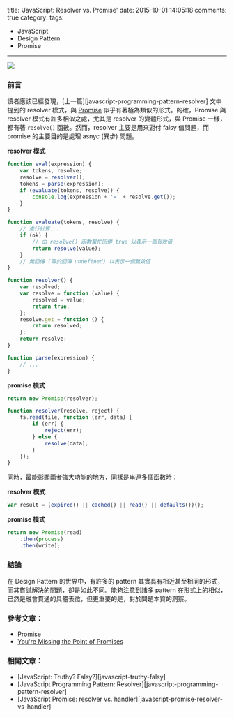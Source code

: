 title: 'JavaScript: Resolver vs. Promise'
date: 2015-10-01 14:05:18
comments: true
category:
tags:
  - JavaScript
  - Design Pattern
  - Promise
---
[
![](https://images.unsplash.com/photo-1429308755210-25a272addeb3?fit=crop&fm=jpg&h=800&q=80&w=1200)
](https://unsplash.com/demidearest)

### 前言

讀者應該已經發現，[上一篇][javascript-programming-pattern-resolver] 文中提到的 resolver 模式，與 [Promise][promise] 似乎有著極為類似的形式。的確，Promise 與 resolver 模式有許多相似之處，尤其是 resolver 的變體形式，與 Promise 一樣，都有著 `resolve()` 函數。然而，resolver 主要是用來對付 falsy 值問題，而 promise 的主要目的是處理 asnyc (異步) 問題。

<!-- more -->

__resolver 模式__

``` js
function eval(expression) {
    var tokens, resolve;
    resolve = resolver();
    tokens = parse(expression);
    if (evaluate(tokens, resolve)) {
        console.log(expression + '=' + resolve.get());
    }
}

function evaluate(tokens, resolve) {
    // 進行計算...
    if (ok) {
        // 由 resolve() 函數幫忙回傳 true 以表示一個有效值
        return resolve(value);
    }
    // 無回傳 (等於回傳 undefined) 以表示一個無效值
}

function resolver() {
    var resolved;
    var resolve = function (value) {
        resolved = value;
        return true;
    };
    resolve.get = function () {
        return resolved;
    };
    return resolve;
}

function parse(expression) {
    // ...        
}
```

__promise 模式__

``` js
return new Promise(resolver);

function resolver(resolve, reject) {
    fs.read(file, function (err, data) {
        if (err) {
            reject(err);
        } else {
            resolve(data);
        }
    });
}
```

同時，最能彰顯兩者強大功能的地方，同樣是串連多個函數時：

__resolver 模式__

``` js
var result = (expired() || cached() || read() || defaults())();
```

__promise 模式__

``` js
return new Promise(read)
    .then(process)
    .then(write);
```

### 結論

在 Design Pattern 的世界中，有許多的 pattern 其實具有相近甚至相同的形式，而其嘗試解決的問題，卻是如此不同。能夠注意到諸多 pattern 在形式上的相似，已然是融會貫通的具體表徵，但更重要的是，對於問題本質的洞察。

### 參考文章：

* [Promise][promise]
* [You're Missing the Point of Promises][point-of-promise]

### 相關文章：

* [JavaScript: Truthy? Falsy?][javascript-truthy-falsy]
* [JavaScript Programming Pattern: Resolver][javascript-programming-pattern-resolver]
* [JavaScript Promise: resolver vs. handler][javascript-promise-resolver-vs-handler]

<!-- cross references -->

<!-- post_references -->

<!-- external references -->

[promise]: https://developer.mozilla.org/en-US/docs/Web/JavaScript/Reference/Global_Objects/Promise
[point-of-promise]: https://blog.domenic.me/youre-missing-the-point-of-promises/ "You're Missing the Point of Promises"
